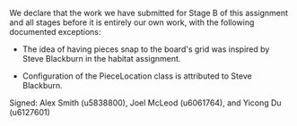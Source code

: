 We declare that the work we have submitted for Stage B of this assignment and all stages before it is entirely our own work, with the following documented exceptions:

* The idea of having pieces snap to the board's grid was inspired by Steve Blackburn in the habitat assignment.

* Configuration of the PieceLocation class is attributed to Steve Blackburn.

Signed: Alex Smith (u5838800), Joel McLeod (u6061764), and Yicong Du (u6127601)